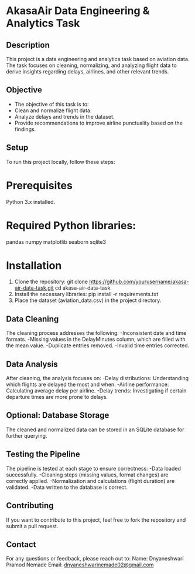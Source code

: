 # AkasaAir Data Engineering & Analytics Task

## Description
This project is a data engineering and analytics task based on aviation data. The task focuses on cleaning, normalizing, and analyzing flight data to derive insights regarding delays, airlines, and other relevant trends. 

## Objective
- The objective of this task is to:
- Clean and normalize flight data.
- Analyze delays and trends in the dataset.
- Provide recommendations to improve airline punctuality based on the findings.

## Setup
To run this project locally, follow these steps:

# Prerequisites
Python 3.x installed.

# Required Python libraries:
pandas
numpy
matplotlib
seaborn
sqlite3

# Installation
1. Clone the repository:
      git clone https://github.com/yourusername/akasa-air-data-task.git
      cd akasa-air-data-task
2. Install the necessary libraries:
      pip install -r requirements.txt
3. Place the dataset (aviation_data.csv) in the project directory.

## Data Cleaning
The cleaning process addresses the following:
-Inconsistent date and time formats.
-Missing values in the DelayMinutes column, which are filled with the mean value.
-Duplicate entries removed.
-Invalid time entries corrected.

## Data Analysis
After cleaning, the analysis focuses on:
-Delay distributions: Understanding which flights are delayed the most and when.
-Airline performance: Calculating average delay per airline.
-Delay trends: Investigating if certain departure times are more prone to delays.

## Optional: Database Storage
The cleaned and normalized data can be stored in an SQLite database for further querying.

## Testing the Pipeline
The pipeline is tested at each stage to ensure correctness:
-Data loaded successfully.
-Cleaning steps (missing values, format changes) are correctly applied.
-Normalization and calculations (flight duration) are validated.
-Data written to the database is correct.

## Contributing
If you want to contribute to this project, feel free to fork the repository and submit a pull request.

## Contact
For any questions or feedback, please reach out to:
  Name: Dnyaneshwari Pramod Nemade
  Email: dnyaneshwarinemade02@gmail.com
